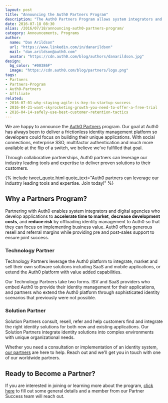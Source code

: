 ```yaml
---
layout: post
title: "Announcing the Auth0 Partners Program"
description: "The Auth0 Partners Program allows system integrators and digital agencies to offload identity management to Auth0 so they can focus on building business value. Learn how and join today!"
date: 2016-07-18 08:30
alias: /2016/07/18/announcing-auth0-partners-program/
category: Announcements, Programs
author:
  name: "Dan Arildson"
  url: "https://www.linkedin.com/in/danarildson"
  mail: "dan.arildson@auth0.com"
  avatar: "https://cdn.auth0.com/blog/authors/danarildson.jpg"
design:
  bg_color: "#00386F"
  image: "https://cdn.auth0.com/blog/partners/logo.png"
tags:
- Partners
- Partners-Program
- Auth0-Partners
- Affiliate
related:
- 2016-07-01-why-staying-agile-is-key-to-startup-success
- 2016-04-21-want-skyrocketing-growth-you-need-to-offer-a-free-trial
- 2016-04-14-safely-use-best-customer-retention-tactics
---
```


We are happy to announce the [Auth0 Partners](https://auth0.com/partners) program. Our goal at Auth0 has always been to deliver a frictionless identity management platform so developers could focus on building their unique applications. With social connections, enterprise SSO, multifactor authentication and much more available at the flip of a switch, we believe we've fulfilled that goal.

Through collaborative partnerships, Auth0 partners can leverage our industry leading tools and expertise to deliver proven solutions to their customers.

{% include tweet_quote.html quote_text="Auth0 partners can leverage our industry leading tools and expertise. Join today!" %}

## Why a Partners Program?

Partnering with Auth0 enables system integrators and digital agencies who develop applications to **accelerate time to market**, **decrease development costs**, and **reduce risk** by offloading identity management to Auth0 so that they can focus on implementing business value. Auth0 offers generous resell and referral margins while providing pre and post-sales support to ensure joint success.

### Technology Partner

Technology Partners leverage the Auth0 platform to integrate, market and sell their own software solutions including SaaS and mobile applications, or extend the Auth0 platform with value added capabilities.

Our Technology Partners take two forms. ISV and SaaS providers who embed Auth0 to provide their identity management for their applications, and partners who extend the Auth0 platform through sophisticated identity scenarios that previously were not possible.

### Solution Partner

Solution Partners consult, resell, refer and help customers find and integrate the right identity solutions for both new and existing applications. Our Solution Partners integrate identity solutions into complex environments with unique organizational needs.

Whether you need a consultation or implementation of an identity system, [our partners](https://auth0.com/partners#find-a-partner) are here to help. Reach out and we'll get you in touch with one of our worldwide partners.

## Ready to Become a Partner?

If you are interested in joining or learning more about the program, [click here](https://auth0.com/partners#become-a-partner) to fill out some general details and a member from our Partner Success team will reach out.
